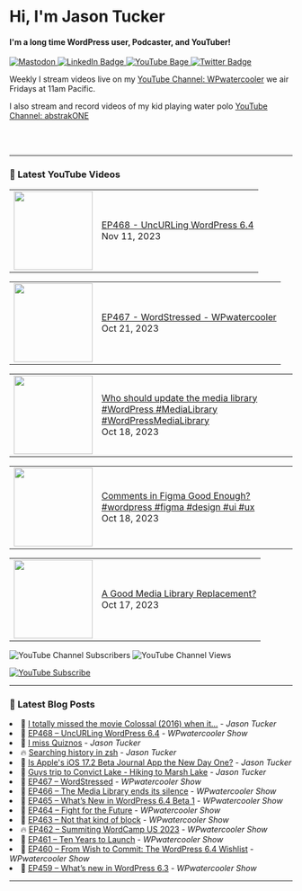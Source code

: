 # Hi, I'm Jason Tucker

#### I'm a long time WordPress user, Podcaster, and YouTuber!

<div id="badges">
  <a href="https://simian.rodeo/@jasontucker">
<img alt="Mastodon" src="https://img.shields.io/mastodon/follow/109265629430158597?domain=https%3A%2F%2Fsimian.rodeo&label=Follow%20%40jasontucker%40simianrodeo%20on%20Mastodon&logo=mastodon&style=for-the-badge">
  </a>
  <a href="https://linkedin.com/in/jasontucker">
    <img src="https://img.shields.io/badge/LinkedIn-blue?style=for-the-badge&logo=linkedin&logoColor=white" alt="LinkedIn Badge"/>
  </a>
  <a href="https://youtube.com/wpwatercooler">
    <img src="https://img.shields.io/youtube/channel/views/UCJwt6pUOwhJgmcJ9j-uS5Jw?label=YouTube&logo=YOUTUBE&style=for-the-badge" alt="YouTube Bage">
  </a>
  <a href="https://twitter.com/jasontucker">
    <img src="https://img.shields.io/badge/Twitter-grey?style=for-the-badge&logo=twitter&logoColor=white" alt="Twitter Badge"/>
  </a>
</div>


Weekly I stream videos live on my [YouTube Channel: WPwatercooler](https://youtube.com/wpwatercooler) we air Fridays at 11am Pacific.

I also stream and record videos of my kid playing water polo [YouTube Channel: abstrakONE](https://youtube.com/abstrakone)



<br />
<br />

---

### 🎥 Latest YouTube Videos

<!-- YOUTUBE:START --><table><tr><td><a href="https://www.youtube.com/watch?v=mI2BfwfxTQo"><img width="140px" src="https://i.ytimg.com/vi/mI2BfwfxTQo/mqdefault.jpg"></a></td>
<td><a href="https://www.youtube.com/watch?v=mI2BfwfxTQo">EP468 - UncURLing WordPress 6.4</a><br/>Nov 11, 2023</td></tr></table>
<table><tr><td><a href="https://www.youtube.com/watch?v=ee19MfayhhM"><img width="140px" src="https://i.ytimg.com/vi/ee19MfayhhM/mqdefault.jpg"></a></td>
<td><a href="https://www.youtube.com/watch?v=ee19MfayhhM">EP467 - WordStressed - WPwatercooler</a><br/>Oct 21, 2023</td></tr></table>
<table><tr><td><a href="https://www.youtube.com/watch?v=guBEGCjOQ6M"><img width="140px" src="https://i.ytimg.com/vi/guBEGCjOQ6M/mqdefault.jpg"></a></td>
<td><a href="https://www.youtube.com/watch?v=guBEGCjOQ6M">Who should update the media library #WordPress #MediaLibrary #WordPressMediaLibrary</a><br/>Oct 18, 2023</td></tr></table>
<table><tr><td><a href="https://www.youtube.com/watch?v=AsvPrTJU5Zw"><img width="140px" src="https://i.ytimg.com/vi/AsvPrTJU5Zw/mqdefault.jpg"></a></td>
<td><a href="https://www.youtube.com/watch?v=AsvPrTJU5Zw">Comments in Figma Good Enough? #wordpress #figma #design #ui #ux</a><br/>Oct 18, 2023</td></tr></table>
<table><tr><td><a href="https://www.youtube.com/watch?v=uQMSlacr-ks"><img width="140px" src="https://i.ytimg.com/vi/uQMSlacr-ks/mqdefault.jpg"></a></td>
<td><a href="https://www.youtube.com/watch?v=uQMSlacr-ks">A Good Media Library Replacement?</a><br/>Oct 17, 2023</td></tr></table>
<!-- YOUTUBE:END -->


![YouTube Channel Subscribers](https://img.shields.io/youtube/channel/subscribers/UCJwt6pUOwhJgmcJ9j-uS5Jw?style=social)
![YouTube Channel Views](https://img.shields.io/youtube/channel/views/UCJwt6pUOwhJgmcJ9j-uS5Jw?style=social)
<br />

[![YouTube Subscribe](https://img.shields.io/badge/YouTube_@wpwatercooler-SUBSCRIBE-red?logo=youtube&style=for-the-badge&logoColor=red)](https://www.youtube.com/wpwatercooler?sub_confirmation=1) 




---

### 📑 Latest Blog Posts

<!-- BLOG-POST-LIST:START --><li>🚀 <a href='https://jasontucker.blog/2023/11/10/i-totally-missed.html'>I totally missed the movie Colossal &lpar;2016&rpar; when it...</a> - <em>Jason Tucker</em></li><li>💫 <a href='https://wpwatercooler.com/wpwatercooler/ep468-uncurling-wordpress-6-4/'>EP468 – UncURLing WordPress 6.4</a> - <em>WPwatercooler Show</em></li><li>🚀 <a href='https://jasontucker.blog/2023/11/06/i-miss-quiznos.html'>I miss Quiznos</a> - <em>Jason Tucker</em></li><li>🔥 <a href='https://jasontucker.blog/2023/11/05/searching-history-in.html'>Searching history in zsh</a> - <em>Jason Tucker</em></li><li>💫 <a href='https://jasontucker.blog/2023/10/30/is-apples-ios.html'>Is Apple&#39;s iOS 17.2 Beta Journal App the New Day One?</a> - <em>Jason Tucker</em></li><li>💯 <a href='https://jasontucker.blog/2023/10/30/guys-trip-to.html'>Guys trip to Convict Lake - Hiking to Marsh Lake</a> - <em>Jason Tucker</em></li><li>🚀 <a href='https://wpwatercooler.com/wpwatercooler/ep467-wordstressed/'>EP467 – WordStressed</a> - <em>WPwatercooler Show</em></li><li>💫 <a href='https://wpwatercooler.com/wpwatercooler/ep466-the-media-library-ends-its-silence/'>EP466 – The Media Library ends its silence</a> - <em>WPwatercooler Show</em></li><li>💯 <a href='https://wpwatercooler.com/wpwatercooler/ep465-whats-new-in-wordpress-6-4-beta-1/'>EP465 – What’s New in WordPress 6.4 Beta 1</a> - <em>WPwatercooler Show</em></li><li>🚀 <a href='https://wpwatercooler.com/wpwatercooler/ep464-fight-for-the-future/'>EP464 – Fight for the Future</a> - <em>WPwatercooler Show</em></li><li>💫 <a href='https://wpwatercooler.com/wpwatercooler/ep463-not-that-kind-of-block/'>EP463 – Not that kind of block</a> - <em>WPwatercooler Show</em></li><li>🔥 <a href='https://wpwatercooler.com/wpwatercooler/ep462-summiting-wordcamp-us-2023/'>EP462 – Summiting WordCamp US 2023</a> - <em>WPwatercooler Show</em></li><li>💯 <a href='https://wpwatercooler.com/wpwatercooler/ep461-ten-years-to-launch/'>EP461 – Ten Years to Launch</a> - <em>WPwatercooler Show</em></li><li>🚀 <a href='https://wpwatercooler.com/wpwatercooler/ep460-from-wish-to-commit-the-wordpress-6-4-wishlist/'>EP460 – From Wish to Commit: The WordPress 6.4 Wishlist</a> - <em>WPwatercooler Show</em></li><li>💫 <a href='https://wpwatercooler.com/wpwatercooler/ep459-whats-new-in-wordpress-6-3/'>EP459 – What’s new in WordPress 6.3</a> - <em>WPwatercooler Show</em></li><!-- BLOG-POST-LIST:END -->


---

